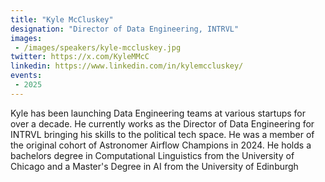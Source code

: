 ```yaml
---
title: "Kyle McCluskey"
designation: "Director of Data Engineering, INTRVL"
images:
 - /images/speakers/kyle-mccluskey.jpg
twitter: https://x.com/KyleMMcC
linkedin: https://www.linkedin.com/in/kylemccluskey/
events:
 - 2025
---
```


Kyle has been launching Data Engineering teams at various startups for over a decade. He currently works as the Director of Data Engineering for INTRVL bringing his skills to the political tech space. He was a member of the original cohort of Astronomer Airflow Champions in 2024. He holds a bachelors degree in Computational Linguistics from the University of Chicago and a Master's Degree in AI from the University of Edinburgh